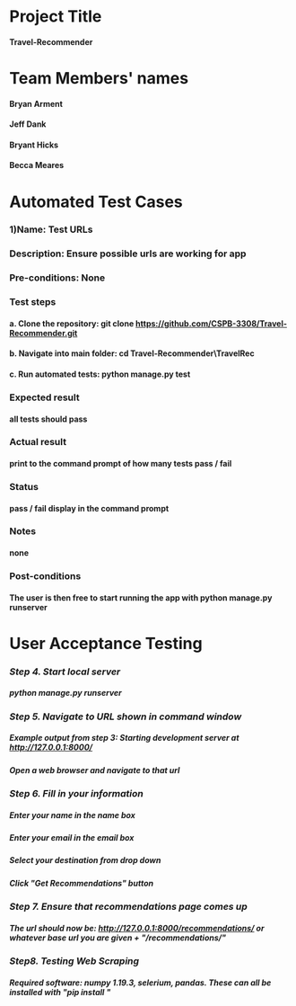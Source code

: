# Project Title
#### Travel-Recommender

# Team Members' names
#### Bryan Arment
#### Jeff Dank
#### Bryant Hicks
#### Becca Meares

# Automated Test Cases
### 1)Name: Test URLs
###   Description: Ensure possible urls are working for app
###   Pre-conditions: None
###   Test steps
####     a. Clone the repository: git clone https://github.com/CSPB-3308/Travel-Recommender.git
####     b. Navigate into main folder: cd Travel-Recommender\TravelRec
####     c. Run automated tests: python manage.py test
###   Expected result
####       all tests should pass
###   Actual result
####       print to the command prompt of how many tests pass / fail
###   Status
####       pass / fail display in the command prompt
###   Notes
####       none
###   Post-conditions
####       The user is then free to start running the app with python manage.py runserver

# User Acceptance Testing
### ***Step 4. Start local server***
##### python manage.py runserver
#####
### ***Step 5. Navigate to URL shown in command window***
##### Example output from step 3: Starting development server at http://127.0.0.1:8000/
##### Open a web browser and navigate to that url
#####
### ***Step 6. Fill in your information***
##### Enter your name in the name box
##### Enter your email in the email box
##### Select your destination from drop down
##### Click "Get Recommendations" button
#####
### ***Step 7. Ensure that recommendations page comes up***
##### The url should now be: http://127.0.0.1:8000/recommendations/ or whatever base url you are given + "/recommendations/"
#####
### ***Step8. Testing Web Scraping***
##### Required software: numpy 1.19.3, selerium, pandas. These can all be installed with "pip install "

